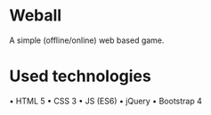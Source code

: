 # Weball

A simple (offline/online) web based game.

# Used technologies

  • HTML 5 
  • CSS 3 
  • JS (ES6) 
  • jQuery 
  • Bootstrap 4 

